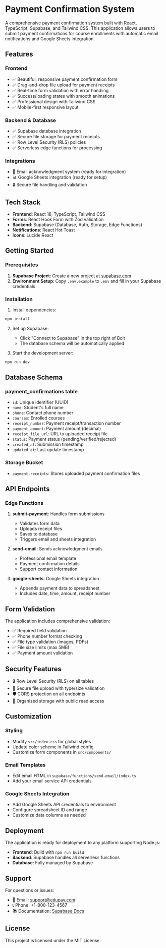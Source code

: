 # Payment Confirmation System

A comprehensive payment confirmation system built with React, TypeScript, Supabase, and Tailwind CSS. This application allows users to submit payment confirmations for course enrollments with automatic email notifications and Google Sheets integration.

## Features

### Frontend
- ✅ Beautiful, responsive payment confirmation form
- ✅ Drag-and-drop file upload for payment receipts
- ✅ Real-time form validation with error handling
- ✅ Success/loading states with smooth animations
- ✅ Professional design with Tailwind CSS
- ✅ Mobile-first responsive layout

### Backend & Database
- ✅ Supabase database integration
- ✅ Secure file storage for payment receipts
- ✅ Row Level Security (RLS) policies
- ✅ Serverless edge functions for processing

### Integrations
- 📧 Email acknowledgment system (ready for integration)
- 📊 Google Sheets integration (ready for setup)
- 🔒 Secure file handling and validation

## Tech Stack

- **Frontend**: React 18, TypeScript, Tailwind CSS
- **Forms**: React Hook Form with Zod validation
- **Backend**: Supabase (Database, Auth, Storage, Edge Functions)
- **Notifications**: React Hot Toast
- **Icons**: Lucide React

## Getting Started

### Prerequisites

1. **Supabase Project**: Create a new project at [supabase.com](https://supabase.com)
2. **Environment Setup**: Copy `.env.example` to `.env` and fill in your Supabase credentials

### Installation

1. Install dependencies:
```bash
npm install
```

2. Set up Supabase:
   - Click "Connect to Supabase" in the top right of Bolt
   - The database schema will be automatically applied

3. Start the development server:
```bash
npm run dev
```

## Database Schema

### payment_confirmations table
- `id`: Unique identifier (UUID)
- `name`: Student's full name
- `phone`: Contact phone number
- `courses`: Enrolled courses
- `receipt_number`: Payment receipt/transaction number
- `payment_amount`: Payment amount (decimal)
- `receipt_file_url`: URL to uploaded receipt file
- `status`: Payment status (pending/verified/rejected)
- `created_at`: Submission timestamp
- `updated_at`: Last update timestamp

### Storage Bucket
- `payment-receipts`: Stores uploaded payment confirmation files

## API Endpoints

### Edge Functions

1. **submit-payment**: Handles form submissions
   - Validates form data
   - Uploads receipt files
   - Saves to database
   - Triggers email and sheets integration

2. **send-email**: Sends acknowledgment emails
   - Professional email template
   - Payment confirmation details
   - Support contact information

3. **google-sheets**: Google Sheets integration
   - Appends payment data to spreadsheet
   - Includes date, time, amount, receipt number

## Form Validation

The application includes comprehensive validation:
- ✅ Required field validation
- ✅ Phone number format checking
- ✅ File type validation (images, PDFs)
- ✅ File size limits (max 5MB)
- ✅ Payment amount validation

## Security Features

- 🔒 Row Level Security (RLS) on all tables
- 🔐 Secure file upload with type/size validation
- 🛡️ CORS protection on all endpoints
- 📁 Organized storage with public read access

## Customization

### Styling
- Modify `src/index.css` for global styles
- Update color scheme in Tailwind config
- Customize form components in `src/components/`

### Email Templates
- Edit email HTML in `supabase/functions/send-email/index.ts`
- Add your email service API credentials

### Google Sheets Integration
- Add Google Sheets API credentials to environment
- Configure spreadsheet ID and range
- Customize data columns as needed

## Deployment

The application is ready for deployment to any platform supporting Node.js:

- **Frontend**: Build with `npm run build`
- **Backend**: Supabase handles all serverless functions
- **Database**: Fully managed by Supabase

## Support

For questions or issues:
- 📧 Email: support@edupay.com
- 📞 Phone: +1-800-123-4567
- 📚 Documentation: [Supabase Docs](https://supabase.com/docs)

## License

This project is licensed under the MIT License.